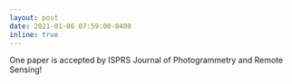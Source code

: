```yaml
---
layout: post
date: 2021-01-06 07:59:00-0400
inline: true
---
```


One paper is accepted by ISPRS Journal of Photogrammetry and Remote Sensing!
